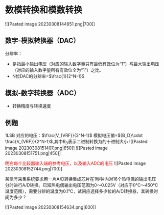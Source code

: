 # 数模转换和模数转换
![[Pasted image 20230308144951.png|700]]
## 数字-模拟转换器（DAC）
分辨率：
- 是指最小输出电压（对应的输入数字量只有最低有效位为“1”）与最大输出电压（对应的输入数字量所有有效位全为“1”）之比。
- N位DAC的分辨率=$\frac{1}{2^N-1}$

## 模拟-数字转换器（ADC）
- 转换精度与转换速度
## 例题
1LSB 对应的电压：$\frac{V_{VRF}}{2^N-1}$
模拟电压值=${B_D}\cdot \frac{V_{VRF}}{2^N-1}$,其中$B_D$表示二进制转换为的十进制大小
![[Pasted image 20230308151407.png|650]]
![[Pasted image 20230308151751.png|450]]


<font color=red>明白每个比较器输入端的参考电压，以及输入ADC的电压</font>
![[Pasted image 20230308152744.png|700]]


某信号采集系统要求用一片A/D转换集成芯片在1秒钟内对16个热电偶的输出电压分时进行A/D转换。已知热电偶输出电压范围为0～0.025V（对应于0℃～450℃温度范围），需要分辨的温度为0.1℃，试问应选择多少位的A/D转换器，其转换时间为多少？

![[Pasted image 20230308154634.png|600]]